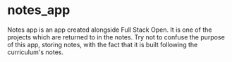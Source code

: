 # notes_app

Notes app is an app created alongside Full Stack Open. It is one of the projects which are returned to in the notes. Try not to confuse the purpose of this app, storing notes, with the fact that it is built following the curriculum's notes.
